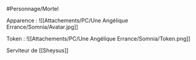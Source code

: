 #Personnage/Mortel 

Apparence :
![[Attachements/PC/Une Angélique Errance/Somnia/Avatar.jpg]]

Token :
![[Attachements/PC/Une Angélique Errance/Somnia/Token.png]]

Serviteur de [[Sheysus]]
